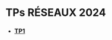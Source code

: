 # TPs RÉSEAUX 2024

- ### [TP1](https://github.com/thomascrecy/thomas-network-2024/blob/main/TP%201.md)